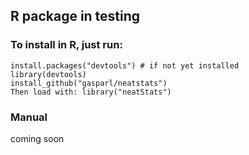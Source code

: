 ## R package in testing

### To install in R, just run:

```
install.packages("devtools") # if not yet installed
library(devtools)
install_github("gasparl/neatstats")
Then load with: library("neatStats")
```

### Manual

coming soon